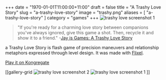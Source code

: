+++
date = "1970-01-01T11:00:00+11:00"
draft = false
title = "A Trashy Love Story"
slug = "a-trashy-love-story"
image = "trashy.png"
aliases = [
	"a-trashy-love-story"
]
category = "games"
+++
![trashy love screenshot 1](http://oddgoo.io.s3.amazonaws.com/covers/trashyLove/cover.png)

>"If you're ready for a charming love story between companions you've always ignored, give this game a shot. Then, recycle it and show it to a friend."
-[Jay is Games: A Trashy Love Story](http://jayisgames.com/archives/2012/04/a_trashy_love_story.php)

a Trashy Love Story is flash game of precision maneuvers and relationship metaphors expressed through level design. It was made with [Flixel](http://flixel.org/).

[Play it on Kongregate](http://www.kongregate.com/games/oddgoo/a-trashy-love-story)

[[gallery-grid
![trashy love screenshot 2](http://oddgoo.io.s3.amazonaws.com/covers/trashyLove/trashylove_2.png)
![trashy love screenshot 1](http://oddgoo.io.s3.amazonaws.com/covers/trashyLove/trashylove_1.png)
]]
